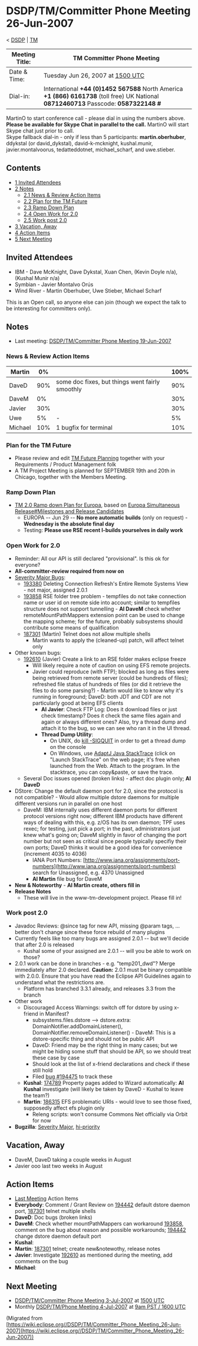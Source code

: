 

DSDP/TM/Committer Phone Meeting 26-Jun-2007
===========================================

< [DSDP](https://wiki.eclipse.org/DSDP "DSDP")‎ | [TM](./TM "DSDP/TM")

| Meeting Title: | **TM Committer Phone Meeting** |
| --- | --- |
| Date & Time: | Tuesday Jun 26, 2007 at [1500 UTC](http://www.timeanddate.com/worldclock/meetingdetails.html?year=2007&month=6&day=26&hour=15&min=00&sec=0&p1=224&p2=159&p3=250&p4=136&p5=223&iv=1800) |
| Dial-in: | International **+44 (0)1452 567588**   North America **+1 (866) 6161738** (toll free)   UK National **08712460713**   Passcode: **0587322148 #** |

MartinO to start conference call - please dial in using the numbers above.  
**Please be available for Skype Chat in parallel to the call.** MartinO will start Skype chat just prior to call.  
Skype fallback dial-in - only if less than 5 participants: **martin.oberhuber**, ddykstal (or david\_dykstal), david-k-mcknight, kushal.munir, javier.montalvoorus, tedatteddotnet, michael\_scharf, and uwe.stieber.  

Contents
--------

*   [1 Invited Attendees](#Invited-Attendees)
*   [2 Notes](#Notes)
    *   [2.1 News & Review Action Items](#News-.26-Review-Action-Items)
    *   [2.2 Plan for the TM Future](#Plan-for-the-TM-Future)
    *   [2.3 Ramp Down Plan](#Ramp-Down-Plan)
    *   [2.4 Open Work for 2.0](#Open-Work-for-2.0)
    *   [2.5 Work post 2.0](#Work-post-2.0)
*   [3 Vacation, Away](#Vacation.2C-Away)
*   [4 Action Items](#Action-Items)
*   [5 Next Meeting](#Next-Meeting)

Invited Attendees
-----------------

*   IBM - Dave McKnight, Dave Dykstal, Xuan Chen, (Kevin Doyle n/a), (Kushal Munir n/a)
*   Symbian - Javier Montalvo Orús
*   Wind River - Martin Oberhuber, Uwe Stieber, Michael Scharf

This is an Open call, so anyone else can join (though we expect the talk to be interesting for committers only).

Notes
-----

*   Last meeting: [DSDP/TM/Committer Phone Meeting 19-Jun-2007](./Committer_Phone_Meeting_19-Jun-2007 "DSDP/TM/Committer Phone Meeting 19-Jun-2007")

### News & Review Action Items

| Martin | 0% |  | 100% |
| --- | --- | --- | --- |
| DaveD | 90% | some doc fixes, but things went fairly smoothly | 90% |
| DaveM | 0% |  | 30% |
| Javier | 30% |  | 30% |
| Uwe | 5% | - | 5% |
| Michael | 10% | 1 bugfix for terminal | 10% |

### Plan for the TM Future

*   Please review and edit [TM Future Planning](./TM_Future_Planning "TM Future Planning") together with your Requirements / Product Management folk
*   A TM Project Meeting is planned for SEPTEMBER 19th and 20th in Chicago, together with the Members Meeting.

### Ramp Down Plan

*   [TM 2.0 Ramp down Plan for Europa](./TM_2.0_Ramp_down_Plan_for_Europa "TM 2.0 Ramp down Plan for Europa"), based on [Europa Simultaneous Release#Milestones and Release Candidates](https://wiki.eclipse.org/Europa_Simultaneous_Release#Milestones_and_Release_Candidates "Europa Simultaneous Release")
    *   EUROPA -- Jun 29 -- **No more automatic builds** (only on request) - **Wednesday is the absolute final day**
    *   Testing: **Please use RSE recent I-builds yourselves in daily work**

### Open Work for 2.0

*   Reminder: All our API is still declared "provisional". Is this ok for everyone?
*   **All-committer-review required from now on**
*   [Severity Major Bugs](https://bugs.eclipse.org/bugs/buglist.cgi?query_format=advanced&classification=DSDP&product=Target+Management&bug_status=UNCONFIRMED&bug_status=NEW&bug_status=ASSIGNED&bug_status=REOPENED&bug_severity=blocker&bug_severity=critical&bug_severity=major&cmdtype=doit):
    *   [193380](https://bugs.eclipse.org/bugs/show_bug.cgi?id=193380) Deleting Connection Refresh's Entire Remote Systems View - not major, assigned 2.0.1
    *   [193858](https://bugs.eclipse.org/bugs/show_bug.cgi?id=193858) RSE folder tree problem - tempfiles do not take connection name or user id on remote side into account; similar to tempfiles structure does not support tunnelling - **AI DaveM** check whether remoteMountPathMappers extension point can be used to change the mapping scheme; for the future, probably subsystems should contribute some means of qualification
    *   [187301](https://bugs.eclipse.org/bugs/show_bug.cgi?id=187301) (Martin) Telnet does not allow multiple shells
        *   Martin wants to apply the (cleaned-up) patch, will affect telnet only
*   Other known bugs:
    *   [192610](https://bugs.eclipse.org/bugs/show_bug.cgi?id=192610) (Javier) Create a link to an RSE folder makes eclipse freeze
        *   Will likely require a note of caution on using EFS remote projects.
        *   Javier could reproduce (with FTP); blocked as long as files were being retrieved from remote server (could be hundreds of files); refreshed file status of hundreds of files (or did it retrieve the files to do some parsing?) - Martin would like to know why it's running in foreground; DaveD: both JDT and CDT are not particularly good at being EFS clients
            *   **AI Javier**: Check FTP Log: Does it download files or just check timestamp? Does it check the same files again and again or always different ones? Also, try a thread dump and attach it to the bug, so we can see who ran it in the UI thread.
            *   **Thread Dump Utility**:
                *   On UNIX, do [kill -SIGQUIT](http://www.google.at/url?sa=t&ct=res&cd=2&url=http%3A%2F%2Fforum.java.sun.com%2Fthread.jspa%3FthreadID%3D658931%26messageID%3D3870534&ei=CDWBRumUDYvO-gKk6KWxAQ&usg=AFQjCNGRxjDpZTipottXxnZkiaZ2D3y9tA&sig2=fCjm0ANtZHKmOPi6axmMDA) in order to get a thread dump on the console
                *   On Windows, use [AdaptJ Java StackTrace](http://www.adaptj.com/root/main/tracehowtos) (click on "Launch StackTrace" on the web page; it's free when launched from the Web. Attach to the program. In the stacktrace, you can copy&paste, or save the trace.
    *   Several Doc issues opened (broken links) - affect doc plugin only; **AI DaveD**
*   DStore: Change the default daemon port for 2.0, since the protocol is not compatible? - Would allow multiple dstore daemons for multiple different versions run in parallel on one host
    *   DaveM: IBM internally uses different daemon ports for different protocol versions right now; different IBM products have different ways of dealing with this, e.g. z/OS has its own daemon; TPF uses rexec; for testing, just pick a port; in the past, administrators just knew what's going on; DaveM slightly in favor of changing the port number but not seen as critical since people typically specifiy their own ports; DaveD thinks it would be a good idea for convenience (increment 4035 to 4036)
        *   IANA Port Numbers: [http://www.iana.org/assignments/port-numbers](http://www.iana.org/assignments/port-numbers) search for Unassigned, e.g. 4370 Unassigned
        *   **AI Martin** file bug for DaveM
*   **New & Noteworthy** \- **AI Martin create, others fill in**
*   **Release Notes**
    *   These will live in the www-tm-development project. Please fill in!

### Work post 2.0

*   Javadoc Reviews: @since tag for new API, missing @param tags, ... better don't change since these force rebuild of many plugins
*   Currently feels like too many bugs are assigned 2.0.1 -- but we'll decide that after 2.0 is released
    *   Kushal some of your assigned are 2.0.1 -- will you be able to work on those?
*   2.0.1 work can be done in branches - e.g. "temp201_dwd"? Merge immediately after 2.0 declared. **Caution:** 2.0.1 must be binary compatible with 2.0.0. Ensure that you have read the Eclipse API Guidelines again to understand what the restrictions are.
    *   Platform has branched 3.3.1 already, and releases 3.3 from the branch
*   Other work
    *   Discouraged Access Warnings: switch off for dstore by using x-friend in Manifest?
        *   subsystems.files.dstore --> dstore.extra: DomainNotifier.addDomainListener(), DomainNotifier.removeDomainListener() - DaveM: This is a dstore-specific thing and should not be public API
        *   DaveD: Friend may be the right thing in many cases; but we might be hiding some stuff that should be API, so we should treat these case by case
        *   Should look at the list of x-friend declarations and check if these still hold
        *   Filed [bug #194475](https://bugs.eclipse.org/bugs/show_bug.cgi?id=194475) to track these
    *   **Kushal**: [174789](https://bugs.eclipse.org/bugs/show_bug.cgi?id=174789) Property pages added to Wizard automatically: **AI Kushal** investigate (will likely be taken by DaveD - Kushal to leave the team?)
    *   **Martin**: [186315](https://bugs.eclipse.org/bugs/show_bug.cgi?id=186315) EFS problematic URIs - would love to see those fixed, supposedly affect efs plugin only
        *   Releng scripts: won't consume Commons Net officially via Orbit for now
*   **Bugzilla**: [Severity Major](https://bugs.eclipse.org/bugs/buglist.cgi?query_format=advanced&classification=DSDP&product=Target+Management&bug_status=UNCONFIRMED&bug_status=NEW&bug_status=ASSIGNED&bug_status=REOPENED&bug_severity=blocker&bug_severity=critical&bug_severity=major&cmdtype=doit), [hi-priority](https://bugs.eclipse.org/bugs/buglist.cgi?query_format=advanced&classification=DSDP&product=Target+Management&bug_status=UNCONFIRMED&bug_status=NEW&bug_status=ASSIGNED&bug_status=REOPENED&cmdtype=doit&field0-0-0=priority&type0-0-0=regexp&value0-0-0=P%5B12%5D&field0-0-1=bug_severity&type0-0-1=regexp&value0-0-1=blocker%7Ccritical%7Cmajor)

Vacation, Away
--------------

*   DaveM, DaveD taking a couple weeks in August
*   Javier ooo last two weeks in August

Action Items
------------

*   [Last Meeting](./Committer_Phone_Meeting_19-Jun-2007#Action_Items "DSDP/TM/Committer Phone Meeting 19-Jun-2007") Action Items
*   **Everybody**: Comment / Grant Review on [194442](https://bugs.eclipse.org/bugs/show_bug.cgi?id=194442) default dstore daemon port, [187301](https://bugs.eclipse.org/bugs/show_bug.cgi?id=187301) telnet multiple shells
*   **DaveD**: Doc bugs (broken links)
*   **DaveM**: Check whether mountPathMappers can workaround [193858](https://bugs.eclipse.org/bugs/show_bug.cgi?id=193858), comment on the bug about reason and possible workarounds; [194442](https://bugs.eclipse.org/bugs/show_bug.cgi?id=194442) change dstore daemon default port
*   **Kushal**:
*   **Martin**: [187301](https://bugs.eclipse.org/bugs/show_bug.cgi?id=187301) telnet; create new&notewothy, release notes
*   **Javier**: Investigate [192610](https://bugs.eclipse.org/bugs/show_bug.cgi?id=192610) as mentioned during the meeting, add comments on the bug
*   **Michael**:

Next Meeting
------------

*   [DSDP/TM/Committer Phone Meeting 3-Jul-2007](./Committer_Phone_Meeting_3-Jul-2007 "DSDP/TM/Committer Phone Meeting 3-Jul-2007") at [1500 UTC](http://www.timeanddate.com/worldclock/meetingdetails.html?year=2007&month=7&day=3&hour=15&min=00&sec=0&p1=224&p2=159&p3=250&p4=136&p5=223&iv=1800)
*   Monthly [DSDP/TM/Phone Meeting 4-Jul-2007](./Phone_Meeting_4-Jul-2007 "DSDP/TM/Phone Meeting 4-Jul-2007") at [9am PST / 1600 UTC](http://www.timeanddate.com/worldclock/fixedtime.html?month=7&day=4&year=2007&hour=16&min=00&sec=0&p1=0)


(Migrated from [https://wiki.eclipse.org//DSDP/TM/Committer_Phone_Meeting_26-Jun-2007](https://wiki.eclipse.org//DSDP/TM/Committer_Phone_Meeting_26-Jun-2007))